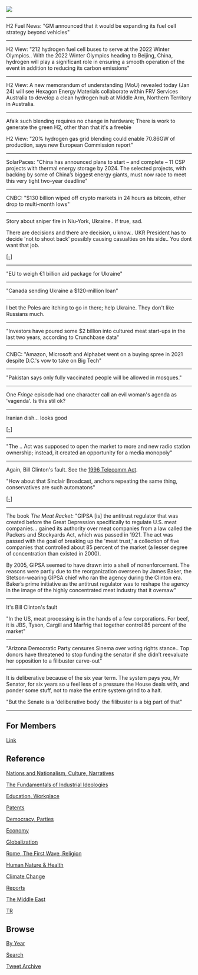 <img src="https://drive.google.com/uc?export=view&id=1B2wf9R7AMH1d7Vw6e2mucLbIQ5NSjir7"/>

---

H2 Fuel News: "GM announced that it would be expanding its fuel cell
strategy beyond vehicles"

---

H2 View: "212 hydrogen fuel cell buses to serve at the 2022 Winter
Olympics.. With the 2022 Winter Olympics heading to Beijing, China,
hydrogen will play a significant role in ensuring a smooth operation
of the event in addition to reducing its carbon emissions"

---

H2 View: A new memorandum of understanding (MoU) revealed today (Jan 24) will
see Hexagon Energy Materials collaborate within FRV Services Australia
to develop a clean hydrogen hub at Middle Arm, Northern Territory in
Australia.

---

Afaik such blending requires no change in hardware; There is work
to generate the green H2, other than that it's a freebie

H2 View: "20% hydrogen gas grid blending could enable 70.86GW of production,
says new European Commission report"

---

SolarPaces: "China has announced plans to start – and complete – 11
CSP projects with thermal energy storage by 2024. The selected
projects, with backing by some of China’s biggest energy giants, must
now race to meet this very tight two-year deadline"

---

CNBC: "$130 billion wiped off crypto markets in 24 hours as bitcoin,
ether drop to multi-month lows"

---

Story about sniper fire in Niu-York, Ukraine.. If true, sad.

There are decisions and there are decision, u know.. UKR President has
to decide 'not to shoot back' possibly causing casualties on his
side.. You dont want that job.


[[-]](https://www.buzzfeednews.com/article/christopherm51/ukraine-russia-snipers-invasion-trenches-soldiers)

---

"EU to weigh €1 billion aid package for Ukraine"

---

"Canada sending Ukraine a $120-million loan"

---

I bet the Poles are itching to go in there; help Ukraine. They don't like
Russians much.

---

"Investors have poured some $2 billion into cultured meat start-ups in
the last two years, according to Crunchbase data"

---

CNBC: "Amazon, Microsoft and Alphabet went on a buying spree in 2021
despite D.C.'s vow to take on Big Tech"

---

"Pakistan says only fully vaccinated people will be allowed in mosques."

---

One *Fringe* episode had one character call an evil woman's agenda as
'vagenda'. Is this stil ok? 

---

Iranian dish... looks good

[[-]](https://twitter.com/KostasPenn/status/1485318020843118593)

---

"The .. Act was supposed to open the market to more and new radio
station ownership; instead, it created an opportunity for a media
monopoly"

---

Again, Bill Clinton's fault. See the [1996 Telecomm Act](https://en.wikipedia.org/wiki/Telecommunications_Act_of_1996).

"How about that Sinclair Broadcast, anchors repeating the same thing,
conservatives are such automatons"

[[-]](https://youtu.be/rknON89H35o?t=9)

---

The book *The Meat Racket*: "GIPSA [is] the antitrust regulator that
was created before the Great Depression specifically to regulate
U.S. meat companies...  gained its authority over meat companies from
a law called the Packers and Stockyards Act, which was passed in 1921.
The act was passed with the goal of breaking up the 'meat
trust,' a collection of five companies that controlled about 85
percent of the market (a lesser degree of concentration than existed
in 2000).

By 2005, GIPSA seemed to have drawn into a shell of
nonenforcement. The reasons were partly due to the reorganization
overseen by James Baker, the Stetson-wearing GIPSA chief who ran the
agency during the Clinton era.  Baker’s prime initiative as the
antitrust regulator was to reshape the agency in the image of the
highly concentrated meat industry that it oversaw"

---

It's Bill Clinton's fault

"In the US, meat processing is in the hands of a few corporations. For
beef, it is JBS, Tyson, Cargill and Marfrig that together control 85
percent of the market"

---

"Arizona Democratic Party censures Sinema over voting rights
stance.. Top donors have threatened to stop funding the senator if she
didn’t reevaluate her opposition to a filibuster carve-out"

---

It is deliberative because of the six year term. The system pays you,
Mr Senator, for six years so u feel less of a pressure the House deals
with, and ponder some stuff, not to make the entire system grind to a
halt.

"But the Senate is a 'deliberative body' the filibuster is a big part of that"

---

## For Members

[Link](https://thirdwave-members.herokuapp.com)

## Reference

[Nations and Nationalism, Culture, Narratives](/2013/02/nations-and-nationalism.md)

[The Fundamentals of Industrial Ideologies](/2011/04/fundamentals-of-industrial-ideologies.md)

[Education, Workplace](2017/09/education-workplace.md)

[Patents](/2018/09/patents.md)

[Democracy, Parties](/2016/11/democracy.md)

[Economy](/2018/05/economy.md)

[Globalization](/2018/09/globalization.md)

[Rome, The First Wave, Religion](/2017/12/rome.md)

[Human Nature & Health](/2020/07/human-nature.md)

[Climate Change](/2018/12/climate.md)

[Reports](/2019/05/reports.md)

[The Middle East](/2019/07/middleeast.md)

[TR](../tr)

## Browse

[By Year](years.md)

[Search](search.html)

[Tweet Archive](/tweets/README.md)


